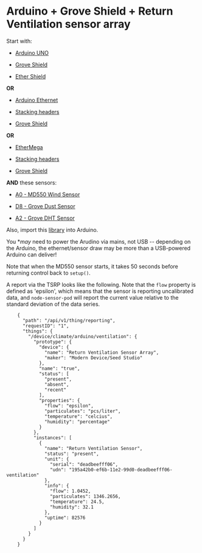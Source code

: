 # Arduino + Grove Shield + Return Ventilation sensor array

Start with:

- [Arduino UNO](http://arduino.cc/en/Main/arduinoBoardUno)

- [Grove Shield](http://www.seeedstudio.com/wiki/Grove_-_Base_Shield_V1.3)

- [Ether Shield](http://arduino.cc/en/Main/ArduinoEthernetShield)

**OR**

- [Arduino Ethernet](http://arduino.cc/en/Main/ArduinoBoardEthernet)

- [Stacking headers](http://www.adafruit.com/products/85)

- [Grove Shield](http://www.seeedstudio.com/wiki/Grove_-_Base_Shield_V1.3)

**OR**

- [EtherMega](http://www.freetronics.com/products/ethermega-arduino-mega-2560-compatible-with-onboard-ethernet)

- [Stacking headers](http://www.adafruit.com/products/85)

- [Grove Shield](http://www.seeedstudio.com/wiki/Grove_-_Base_Shield_V1.2)

**AND** these sensors:

- [A0 - MD550 Wind Sensor](http://moderndevice.com/product/wind-sensor/)

- [D8 - Grove Dust Sensor](http://www.seeedstudio.com/wiki/Grove_-_Dust_Sensor)

- [A2 - Grove DHT Sensor](http://www.seeedstudio.com/wiki/Grove_-_Temperature_and_Humidity_Sensor_Pro)

Also, import this
[library](http://www.seeedstudio.com/wiki/images/archive/4/49/20130305092204%21Humidity_Temperature_Sensor.zip)
into Arduino.

You **may* need to power the Arudino via mains, not USB --
depending on the Arduino,
the ethernet/sensor draw may be more than a USB-powered Arduino can deliver!

Note that when the MD550 sensor starts,
it takes 50 seconds before returning control back to `setup()`.

A report via the TSRP looks like the following.
Note that the `flow` property is defined as 'epsilon',
which means that the sensor is reporting uncalibrated data,
and `node-sensor-pod` will report the current value relative to the standard deviation of the data series.

        {
          "path": "/api/v1/thing/reporting",
          "requestID": "1",
          "things": {
            "/device/climate/arduino/ventilation": {
              "prototype": {
                "device": {
                  "name": "Return Ventilation Sensor Array",
                  "maker": "Modern Device/Seed Studio"
                },
                "name": "true",
                "status": [
                  "present",
                  "absent",
                  "recent"
                ],
                "properties": {
                  "flow": "epsilon",
                  "particulates": "pcs/liter",
                  "temperature": "celcius",
                  "humidity": "percentage"
                }
              },
              "instances": [
                {
                  "name": "Return Ventilation Sensor",
                  "status": "present",
                  "unit": {
                    "serial": "deadbeefff06",
                    "udn": "195a42b0-ef6b-11e2-99d0-deadbeefff06-ventilation"
                  },
                  "info": {
                    "flow": 1.0452,
                    "particulates": 1346.2656,
                    "temperature": 24.5,
                    "humidity": 32.1
                  },
                  "uptime": 82576
                }
              ]
            }
          }
        }
